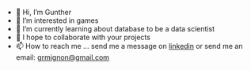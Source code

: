 - 👋 Hi, I’m Gunther
- 👀 I’m interested in games
- 🌱 I’m currently learning about database to be a data scientist
- 💞️ I hope to collaborate with your projects
- 📫 How to reach me ... send me a message on [linkedin](https://www.linkedin.com/in/gunther-mignon-a584ab221/) or send me an email: grmignon@gmail.com

<!---
Gunther-99/Gunther-99 is a ✨ special ✨ repository because its `README.md` (this file) appears on your GitHub profile.
You can click the Preview link to take a look at your changes.
--->
